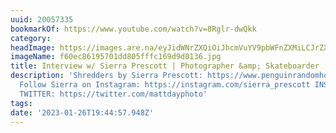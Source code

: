 ```yaml
---
uuid: 20057335
bookmarkOf: https://www.youtube.com/watch?v=8Rglr-dwQkk
category: 
headImage: https://images.are.na/eyJidWNrZXQiOiJhcmVuYV9pbWFnZXMiLCJrZXkiOiIyMDA1NzMzNS9vcmlnaW5hbF9mNjBlYzg2MTk1NzAxZGQ4MDVmZmZjMTY5ZDlkMDEzNi5qcGciLCJlZGl0cyI6eyJyZXNpemUiOnsid2lkdGgiOjEyMDAsImhlaWdodCI6MTIwMCwiZml0IjoiaW5zaWRlIiwid2l0aG91dEVubGFyZ2VtZW50Ijp0cnVlfSwid2VicCI6eyJxdWFsaXR5Ijo5MH0sImpwZWciOnsicXVhbGl0eSI6OTB9LCJyb3RhdGUiOm51bGx9fQ==?bc=0
imageName: f60ec86195701dd805fffc169d9d0136.jpg
title: Interview w/ Sierra Prescott | Photographer &amp; Skateboarder
description: 'Shredders by Sierra Prescott: https://www.penguinrandomhouse.com/books/611662/shredders-by-sierra-prescott/
  Follow Sierra on Instagram: https://instagram.com/sierra_prescott INSTAGRAM: https://instagram.com/mattdayphoto
  TWITTER: https://twitter.com/mattdayphoto'
tags: 
date: '2023-01-26T19:44:57.948Z'
---
```

